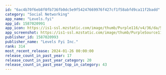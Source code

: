 ```yaml
---
id: "6ac4b70f6eb8f0fb736fb0dc5e9f54247669976f427cf1f58abfd9ca11f2badd"
category: "Social Networking"
app_name: "Levels.fyi"
app_id: 1587020991
app_icon: https://is1-ssl.mzstatic.com/image/thumb/Purple116/v4/36/da/55/36da55e5-5454-cdf0-f818-ad1a657aa7e7/AppIcon-0-0-1x_U007emarketing-0-10-0-85-220.png/1024x1024bb.png
app_screenshot: https://is1-ssl.mzstatic.com/image/thumb/PurpleSource116/v4/bf/fb/74/bffb74f8-44e8-16d6-9b18-ae505c26b924/5d9d24fd-f336-415e-ac30-5f28a3858bb9_Slice_1.png/1242x2208bb.png
publisher_id: 1587020993
publisher_name: "Levels Fyi Inc."
rank: 314
most_recent_release: 2024-01-26 00:00:00
release_count_in_past_year: 17
release_count_in_past_year_category: 20
release_count_in_past_year_top_in_category: 43
---
```

